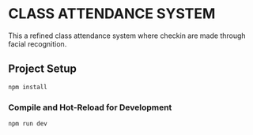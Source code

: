 # CLASS ATTENDANCE SYSTEM

This a refined class attendance system where checkin are made through facial recognition.

## Project Setup

```sh
npm install
```

### Compile and Hot-Reload for Development

```sh
npm run dev
```
